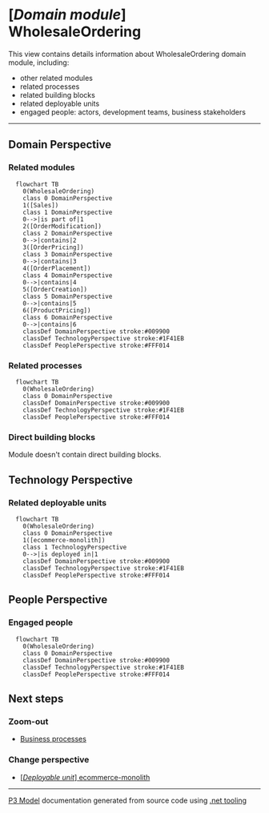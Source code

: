 ﻿
# [*Domain module*] WholesaleOrdering

This view contains details information about WholesaleOrdering domain module, including:
- other related modules
- related processes
- related building blocks
- related deployable units
- engaged people: actors, development teams, business stakeholders  

---



## Domain Perspective


### Related modules

```mermaid
  flowchart TB
    0(WholesaleOrdering)
    class 0 DomainPerspective
    1([Sales])
    class 1 DomainPerspective
    0-->|is part of|1
    2([OrderModification])
    class 2 DomainPerspective
    0-->|contains|2
    3([OrderPricing])
    class 3 DomainPerspective
    0-->|contains|3
    4([OrderPlacement])
    class 4 DomainPerspective
    0-->|contains|4
    5([OrderCreation])
    class 5 DomainPerspective
    0-->|contains|5
    6([ProductPricing])
    class 6 DomainPerspective
    0-->|contains|6
    classDef DomainPerspective stroke:#009900
    classDef TechnologyPerspective stroke:#1F41EB
    classDef PeoplePerspective stroke:#FFF014
```

### Related processes

```mermaid
  flowchart TB
    0(WholesaleOrdering)
    class 0 DomainPerspective
    classDef DomainPerspective stroke:#009900
    classDef TechnologyPerspective stroke:#1F41EB
    classDef PeoplePerspective stroke:#FFF014
```

### Direct building blocks

Module doesn't contain direct building blocks.  

## Technology Perspective


### Related deployable units

```mermaid
  flowchart TB
    0(WholesaleOrdering)
    class 0 DomainPerspective
    1([ecommerce-monolith])
    class 1 TechnologyPerspective
    0-->|is deployed in|1
    classDef DomainPerspective stroke:#009900
    classDef TechnologyPerspective stroke:#1F41EB
    classDef PeoplePerspective stroke:#FFF014
```

## People Perspective


### Engaged people

```mermaid
  flowchart TB
    0(WholesaleOrdering)
    class 0 DomainPerspective
    classDef DomainPerspective stroke:#009900
    classDef TechnologyPerspective stroke:#1F41EB
    classDef PeoplePerspective stroke:#FFF014
```

## Next steps


### Zoom-out

- [Business processes](../../../Business_Processes.md)

### Change perspective

- [[*Deployable unit*] ecommerce-monolith](../../../DeployableUnits/ecommerce-monolith.md)

---

[P3 Model](https://github.com/P3-model/P3-model) documentation generated from source code using [.net tooling](https://github.com/P3-model/P3-model-dotnet)